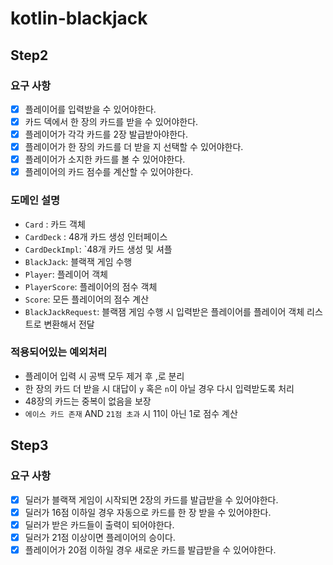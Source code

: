 # kotlin-blackjack

## Step2

### 요구 사항
- [x] 플레이어를 입력받을 수 있어야한다.
- [x] 카드 덱에서 한 장의 카드를 받을 수 있어야한다.
- [x] 플레이어가 각각 카드를 2장 발급받아야한다.
- [x] 플레이어가 한 장의 카드를 더 받을 지 선택할 수 있어야한다.
- [x] 플레이어가 소지한 카드를 볼 수 있어야한다.
- [x] 플레이어의 카드 점수를 계산할 수 있어야한다.

### 도메인 설명

- `Card` : 카드 객체
- `CardDeck` : 48개 카드 생성 인터페이스
- `CardDeckImpl`: `48개 카드 생성 및 셔플
- `BlackJack`: 블랙잭 게임 수행
- `Player`: 플레이어 객체
- `PlayerScore`: 플레이어의 점수 객체
- `Score`: 모든 플레이어의 점수 계산 
- `BlackJackRequest`: 블랙잼 게임 수행 시 입력받은 플레이어를 플레이어 객체 리스트로 변환해서 전달

### 적용되어있는 예외처리

- 플레이어 입력 시 공백 모두 제거 후 ,로 분리
- 한 장의 카드 더 받을 시 대답이 `y` 혹은 `n`이 아닐 경우 다시 입력받도록 처리
- 48장의 카드는 중복이 없음을 보장
- `에이스 카드 존재` AND `21점 초과` 시 11이 아닌 1로 점수 계산

## Step3

### 요구 사항
- [x] 딜러가 블랙잭 게임이 시작되면 2장의 카드를 발급받을 수 있어야한다.
- [x] 딜러가 16점 이하일 경우 자동으로 카드를 한 장 받을 수 있어야한다.
- [x] 딜러가 받은 카드들이 출력이 되어야한다.
- [x] 딜러가 21점 이상이면 플레이어의 승이다.
- [x] 플레이어가 20점 이하일 경우 새로운 카드를 발급받을 수 있어야한다.